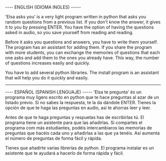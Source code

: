 ---- ENGLISH (IDIOMA INGLES) ----- 

'Elsa asks you' is a very light program written in python that asks you random questions from a previous list. If you don't know the answer, it gives it to you by pressing ENTER. You have the option of having the questions asked in audio, so you save yourself from reading and reading.

Before it asks you questions and answers, you have to write them yourself. The program has an assistant for adding them.
If you share the program with more students, you can exchange the memories of questions that each one asks and add them to the ones you already have. This way, the number of questions increases easily and quickly.

You have to add several python libraries. The install program is an assistant that will help you do it quickly and easily.

------------------------------------------------------------------------------------------------------------------------

---- ESPAÑOL (SPANISH LENGUAJE) ----- 
'Elsa te pregunta' és un programa muy ligero escrito en python que te hace preguntas al azar de un listado previo. Si no sabes la respuesta, te la da dándole ENTER. Tienes la opción de que te haga las preguntas en audio, así te ahorras leer y leer.

Antes de que te haga preguntas y respuetas has de escribirlas tú. El programa tiene  un asistente para que las añadirlas.
Si compartes el programa com más estudiantes, podéis intercambiaros las memorias de preguntas que hacéis cada uno y añadirlas a las que ya tenéis. Así aumenta el número de preguntas de forma fácil y rápida.

Tienes que añadirte varias librerías de python. El programa instalar es un asistente que te ayudará a hacerlo de forma rápida y fácil.
